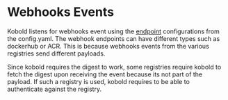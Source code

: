 # Webhooks Events

Kobold listens for webhooks event using the
[endpoint](../configuration/endpoints.md) configurations from the config.yaml.
The webhook endpoints can have different types such as dockerhub or ACR. This is
because webhooks events from the various registries send different payloads.

Since kobold requires the digest to work, some registries require kobold to fetch the
digest upon receiving the event because its not part of the payload. If such a registry
is used, kobold requires to be able to authenticate against the registry.
